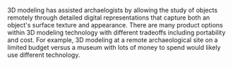 3D modeling has assisted archaelogists by allowing the study of objects remotely through detailed digital representations that capture both an object's surface texture and appearance.  There are many product options within 3D modeling technology with different tradeoffs including portability and cost.  For example, 3D modeling at a remote archaeological site on a limited budget versus a museum with lots of money to spend would likely use different technology.
